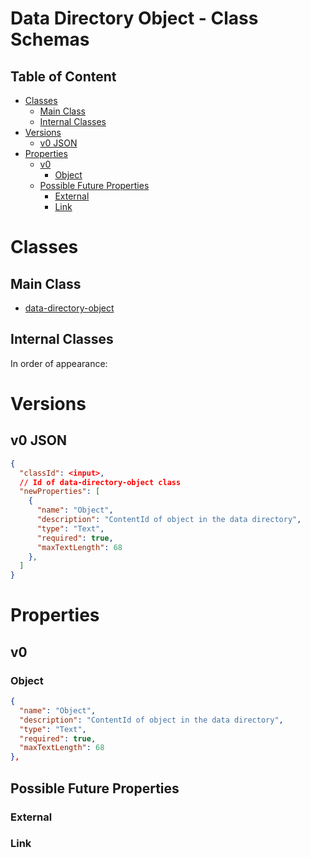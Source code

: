 Data Directory Object - Class Schemas
=====================================

Table of Content
----------------
<!-- TOC START min:1 max:3 link:true asterisk:false update:true -->
- [Classes](#classes)
  - [Main Class](#main-class)
  - [Internal Classes](#internal-classes)
- [Versions](#versions)
  - [v0 JSON](#v0-json)
- [Properties](#properties)
  - [v0](#v0)
    - [Object](#object)
  - [Possible Future Properties](#possible-future-properties)
    - [External](#external)
    - [Link](#link)
<!-- TOC END -->

# Classes

## Main Class
- [data-directory-object](/classes/general/data-directory-object.md)

## Internal Classes
In order of appearance:

# Versions

## v0 JSON

```json
{
  "classId": <input>,
  // Id of data-directory-object class
  "newProperties": [
    {
      "name": "Object",
      "description": "ContentId of object in the data directory",
      "type": "Text",
      "required": true,
      "maxTextLength": 68
    },
  ]
}
```

# Properties

## v0

### Object
```json
{
  "name": "Object",
  "description": "ContentId of object in the data directory",
  "type": "Text",
  "required": true,
  "maxTextLength": 68
},
```

## Possible Future Properties

### External

### Link
